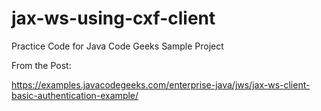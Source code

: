 # jax-ws-using-cxf-client
Practice Code for Java Code Geeks Sample Project

From the Post:

https://examples.javacodegeeks.com/enterprise-java/jws/jax-ws-client-basic-authentication-example/
